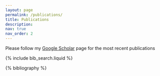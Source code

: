 ```yaml
---
layout: page
permalink: /publications/
title: Publications
description: 
nav: true
nav_order: 2
---
```


Please follow my [Google Scholar](https://scholar.google.com/citations?user=CFr9QYMAAAAJ&hl=en) page for the most recent publications

<!-- _pages/publications.md -->

<!-- Bibsearch Feature -->

{% include bib_search.liquid %}

<div class="publications">

{% bibliography %}

</div>
